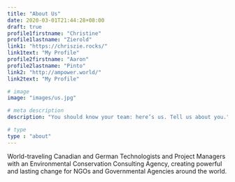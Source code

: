 ```yaml
---
title: "About Us"
date: 2020-03-01T21:44:28+08:00
draft: true
profile1firstname: "Christine"
profile1lastname: "Zierold"
link1: "https://chriszie.rocks/"
link1text: "My Profile"
profile2firstname: "Aaron"
profile2lastname: "Pinto"
link2: "http://ampower.world/"
link2text: "My Profile"

# image
image: "images/us.jpg"

# meta description
description: "You should know your team: here’s us. Tell us about you."

# type
type : "about"
---
```


World-traveling Canadian and German Technologists and Project Managers with an Environmental Conservation Consulting Agency, creating powerful and lasting change for NGOs and Governmental Agencies around the world.
